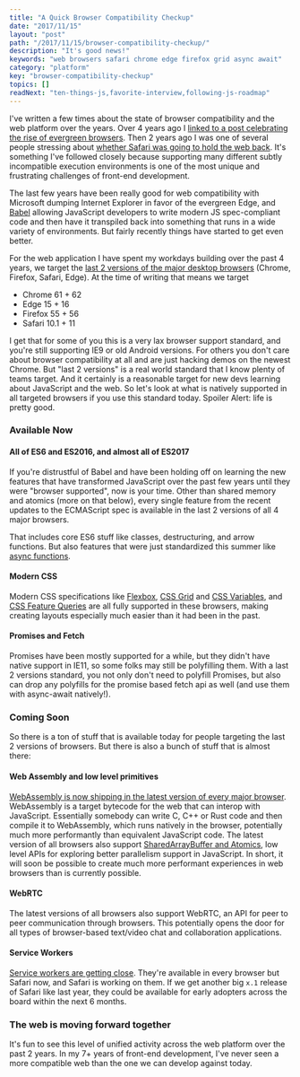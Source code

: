```yaml
---
title: "A Quick Browser Compatibility Checkup"
date: "2017/11/15"
layout: "post"
path: "/2017/11/15/browser-compatibility-checkup/"
description: "It's good news!"
keywords: "web browsers safari chrome edge firefox grid async await"
category: "platform"
key: "browser-compatibility-checkup"
topics: []
readNext: "ten-things-js,favorite-interview,following-js-roadmap"
---
```



I've written a few times about the state of browser compatibility and the web platform over the years.  Over 4 years ago I [linked to a post celebrating the rise of evergreen browsers](https://benmccormick.org/2013/06/11/evergreen-browsers). Then 2 years ago I was one of several people stressing about [whether Safari was going to hold the web back](https://benmccormick.org/2015/06/10/is-safari-being-left-behind/).  It's something I've followed closely because supporting many different subtly incompatible execution environments is one of the most unique and frustrating challenges of front-end development.  

The last few years have been really good for web compatibility with Microsoft dumping Internet Explorer in favor of the evergreen Edge, and [Babel](https://babeljs.io/) allowing JavaScript developers to write modern JS spec-compliant code and then have it transpiled back into something that runs in a wide variety of environments.  But fairly recently things have started to get even better.

For the web application I have spent my workdays building over the past 4 years, we target the [last 2 versions of the major desktop browsers](http://browserl.ist/?q=last+2+Chrome+versions%2C+last+2+Safari+versions%2C+last+2+Firefox+versions%2C+last+2+Edge+versions) (Chrome, Firefox, Safari, Edge).  At the time of writing that means we target

- Chrome 61 + 62
- Edge 15 + 16
- Firefox 55 + 56
- Safari 10.1 + 11

I get that for some of you this is a very lax browser support standard, and you're still supporting IE9 or old Android versions.  For others you don't care about browser compatibility at all and are just hacking demos on the newest Chrome.  But "last 2 versions" is a real world standard that I know plenty of teams target.  And it certainly is a reasonable target for new devs learning about JavaScript and the web.  So let's look at what is natively supported in all targeted browsers if you use this standard today. Spoiler Alert: life is pretty good.

### Available Now

#### All of ES6 and ES2016, and almost all of ES2017

If you're distrustful of Babel and have been holding off on learning the new features that have transformed JavaScript over the past few years until they were "browser supported", now is your time.  Other than shared memory and atomics (more on that below), every single feature from the recent updates to the ECMAScript spec is available in the last 2 versions of all 4 major browsers.

That includes core ES6 stuff like classes, destructuring, and arrow functions.  But also features that were just standardized this summer like [async functions](https://developer.mozilla.org/en-US/docs/Web/JavaScript/Reference/Statements/async_function).

#### Modern CSS

Modern CSS specifications like [Flexbox](https://css-tricks.com/snippets/css/a-guide-to-flexbox/), [CSS Grid](https://css-tricks.com/snippets/css/complete-guide-grid/) and [CSS Variables](https://developer.mozilla.org/en-US/docs/Web/CSS/Using_CSS_variables), and [CSS Feature Queries](https://developer.mozilla.org/en-US/docs/Web/CSS/@supports) are all fully supported in these browsers, making creating layouts especially much easier than it had been in the past.

#### Promises and Fetch

Promises have been mostly supported for a while, but they didn't have native support in IE11, so some folks may still be polyfilling them.  With a last 2 versions standard, you not only don't need to polyfill Promises, but also can drop any polyfills for the promise based fetch api as well (and use them with async-await natively!).

### Coming Soon

So there is a ton of stuff that is available today for people targeting the last 2 versions of browsers.  But there is also a bunch of stuff that is almost there:

#### Web Assembly and low level primitives

[WebAssembly is now shipping in the latest version of every major browser](https://blog.mozilla.org/blog/2017/11/13/webassembly-in-browsers/).  WebAssembly is a target bytecode for the web that can interop with JavaScript.  Essentially somebody can write C, C++ or Rust code and then compile it to WebAssembly, which runs natively in the browser, potentially much more performantly than equivalent JavaScript code.  The latest version of all browsers also support [SharedArrayBuffer and Atomics](http://2ality.com/2017/01/shared-array-buffer.html), low level APIs for exploring better parallelism support in JavaScript.  In short, it will soon be possible to create much more performant experiences in web browsers than is currently possible.

#### WebRTC

The latest versions of all browsers also support WebRTC, an API for peer to peer communication through browsers.  This potentially opens the door for all types of browser-based text/video chat and collaboration applications.

#### Service Workers

[Service workers are getting close](https://jakearchibald.github.io/isserviceworkerready/).  They're available in every browser but Safari now, and Safari is working on them.  If we get another big `x.1` release of Safari like last year, they could be available for early adopters across the board within the next 6 months.  


### The web is moving forward together

It's fun to see this level of unified activity across the web platform over the past 2 years.  In my 7+ years of front-end development, I've never seen a more compatible web than the one we can develop against today.
